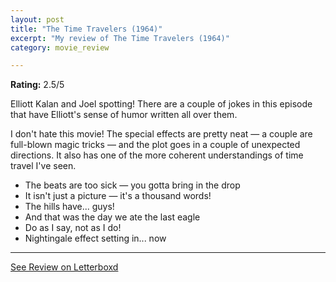 ```yaml
---
layout: post
title: "The Time Travelers (1964)"
excerpt: "My review of The Time Travelers (1964)"
category: movie_review

---
```


**Rating:** 2.5/5

Elliott Kalan and Joel spotting! There are a couple of jokes in this episode that have Elliott's sense of humor written all over them.

I don't hate this movie! The special effects are pretty neat — a couple are full-blown magic tricks — and the plot goes in a couple of unexpected directions. It also has one of the more coherent understandings of time travel I've seen.

* The beats are too sick — you gotta bring in the drop
* It isn't just a picture — it's a thousand words!
* The hills have... guys!
* And that was the day we ate the last eagle
* Do as I say, not as I do!
* Nightingale effect setting in... now

<hr>

[See Review on Letterboxd](https://boxd.it/6kuvPx)
